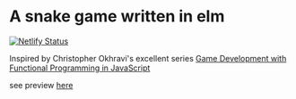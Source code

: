 # A snake game written in elm

[![Netlify Status](https://api.netlify.com/api/v1/badges/c9b1198d-b7ee-4378-a64e-ee97f139570c/deploy-status)](https://app.netlify.com/sites/de-flwi-elm-snake/deploys)

Inspired by Christopher Okhravi's excellent series [Game Development with Functional Programming in JavaScript](https://www.youtube.com/playlist?list=PLrhzvIcii6GOfRvsaVVdYSRjRhPWgAIKc)

see preview [here](https://de-flwi-elm-snake.netlify.app)
